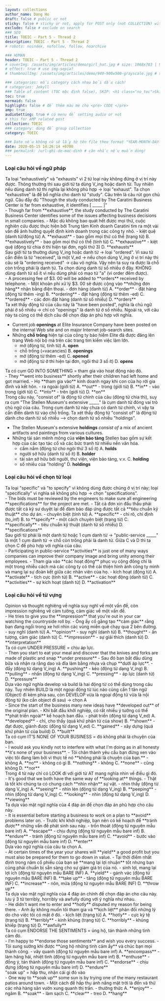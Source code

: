 ```yaml
---
layout: collections
author_name: Dong Ho
draft: false # public or not
sticky: false # sticky or not, apply for POST only (not COLLECTION) with including thumbnailImg
exclude: false # exclude on search
### SEO
title: TOEIC - Part 5 - Thread 2
description: TOEIC - Part 5 - Thread 2
# robots: noindex, nofollow, follow, noarchive

### HUMAN
header: TOEIC - Part 5 - Thread 2
# coverImg: /assets/img/articles/demo/girl_hat.jpg # size: 1068x703 | 900x500 | 600x400
# effect: true # use img-sepia?
# thumbnailImg: /assets/img/articles/demo/940-900x500-grayscale.jpg # size: 900x500 | 600x400

### categories: mỗi category cách nhau bởi dấu cách!
# categories: Jekyll
### Table of content (TOC mặc định false), SKIP: <h1 class="no_toc">Skip toc</h1> hoặc <div class="no_toc_section">
toc: true
mermaid: false
highlight: false # để thêm màu mè cho <pre> CODE </pre>
amp: true
audioSetting: true # có menu để setting audio or not
# this for AMP related post
collection: TOEIC
### category: dùng để group collection
category: TOEIC

### Date nếu không có sẽ lấy từ tên file theo format "YEAR-MONTH-DAY-title.md"
date: 2020-05-15 14:26:14 +0700
### permalink: /url-ghi-de-mac-dinh # cân nhắc nếu muốn dùng!
---
```


### Loại câu hỏi về ngữ pháp

<div class="w3-card w3-leftbar w3-border-green w3-pale-green w3-panel w3-padding-16">Ta loại "exhaustively" và "exhausts" vì 2 từ loại này không đứng ở vị trí này được.
Thông thường thì sau giới từ ta dùng V_ing hoặc danh từ.
Tuy nhiên nếu dùng danh từ thì nghĩa lại không phù hợp -> loại "exhaust".
Ta chọn "exhaustive" là để bổ nghĩa cho danh từ "study".
Câu trên là câu rút gọn chủ ngữ.
Câu đầy đủ "Though the study conducted by The Caratini Business Center is far from exhaustive, it identifies [ _____ ]"</div>
- Though far from **exhaustive**, the study conducted by The Caratini Business Center identifies some of the issues affecting business decisions in small companies.
- Mặc dù không bao quát hết được mọi thứ, cuộc nghiên cứu được thực hiện bởi Trung tâm Kinh doanh Caratini tìm ra một vài vấn đề ảnh hưởng quyết định kinh doanh trong các công ty nhỏ.
    - kiệt quệ (danh từ/động từ) A. **exhaust** 
    - bao gồm mọi thứ có thể (trạng từ) B. **exhaustively** 
    - bao gồm mọi thứ có thể (tính từ) C. **exhaustive** 
    - kiệt quệ (động từ chia ở thì hiện tại đơn, ngôi thứ 3) D. **exhausts** 

<div class="w3-card w3-leftbar w3-border-green w3-pale-green w3-panel w3-padding-16">Sau giới từ ta thường dùng V_ing hoặc danh từ -> loại "ordered".
Vì sau từ cần điền là từ "received", là một V_ed -> nếu chọn dùng V_ing ở vị trí này thì câu sẽ là "ordering received" -> câu vô nghĩa.
Vậy nên ta suy ra được là chỗ còn trống phải là danh từ.
Ta chọn dùng danh từ số nhiều ở đây.
KHÔNG dùng danh từ số ít vì nếu dùng phải có mạo từ "a" (vì order đếm được).</div>
- A processing fee of $3. 00 will be added to **orders** received by telephone.
- Một khoản phí xử lý $3. 00 sẽ được cộng vào **những đơn hàng** nhận bằng điện thoại.
    - đơn hàng (danh từ) A. **order** 
    - đặt hàng (động từ thêm -ing) B. **ordering** 
    - đặt hàng (động từ thêm -ed) C. **ordered** 
    - các đơn đặt hàng (danh từ số nhiều) D. **orders** 

<div class="w3-card w3-leftbar w3-border-green w3-pale-green w3-panel w3-padding-16">Ta xét thấy động từ của câu này là "have been posted", nghĩa là chủ ngữ phải ở số nhiều -> chỉ có "openings" là danh từ ở số nhiều.
Ngoài ra, với câu này ta cũng có thể dịch câu để chọn đáp án phù hợp với nghĩa.</div>

- Current job **openings** at Elite Insurance Company have been posted on the internal Web site and on major Internet job-search sites.
- Những **chỗ trống** hiện tại của công ty bảo hiểm Elite đã được đăng lên trang Web nội bộ mà trên các trang tìm kiếm việc làm lớn.
    - mở (động từ, tính từ) A. **open** 
    - chỗ trống (=vacancies) B. **openings** 
    - mở (động từ thêm -ed) C. **opened** 
    - mở (động từ ở thì hiện tại đơn, ngôi thứ 3 số ít) D. **opens** 

<div class="w3-card w3-leftbar w3-border-green w3-pale-green w3-panel w3-padding-16">Ta có cụm GO INTO SOMETHING = tham gia vào hoạt động nào đó.
</div>
- They **went into business** shortly after their children had left home and got married.
- Họ **tham gia vào** kinh doanh ngay khi con của họ rời gia đình và kết hôn.
    - ra ngoài (giới từ) A. **out** 
    - trong (giới từ) B. **in** 
    - vào trong (giới từ) C. **into** 
    - trên (giới từ) D. **on** 

<div class="w3-card w3-leftbar w3-border-green w3-pale-green w3-panel w3-padding-16">Trong câu này, "consist of" là động từ chính của câu (động từ chia thì), suy ra cụm "The Stellen Museum's extensive _____" là cụm danh từ đóng vai trò chủ ngữ của câu.
Trong cụm danh từ này chưa có danh từ chính, vì vậy ta cần điền dành từ vào chỗ trống.
Ta xét thấy động từ "consist of" là động từ dành cho danh từ số nhiều --> chọn danh từ số nhiều "holdings".</div>

- The Stellen Museum's extensive **holdings** *consist of* a mix of ancient artifacts and paintings from various cultures.
- Những tài sản mênh mông của **viện bảo tàng** Stellen bao gồm sự kết hợp của các tạo tác cổ và các bức tranh từ nhiều nền văn hóa.
    - cầm nắm (động từ cho ngôi thứ 3 số ít) A. **holds** 
    - người sở hữu (danh từ số ít) B. **holder** 
    - tài sản sở hữu bởi người, thư viện, viện bảo tàng, v.v. C. **holding** 
    - số nhiều của "holding" D. **holdings** 

### Loại câu hỏi về chọn từ loại

<div class="w3-card w3-leftbar w3-border-green w3-pale-green w3-panel w3-padding-16">Ta loại "specific" và "to specify" vì không dùng được chúng ở vị trí này; loại "specifically" vì nghĩa sẽ không phù hợp -> chọn "specifications".</div>
- The bids must be reviewed by the engineers to make sure all engineering **specifications** for the project are met.
- Tất cả đơn xin đấu thầu phải được tất cả kỹ sư duyệt lại để đảm bảo đáp ứng được tất cả **tiêu chuẩn kỹ thuật** cho dự án.
    - chuyên biệt (tính từ) A. **specific** 
    - chỉ rõ, chỉ định (to_inf) B. to **specify** 
    - một cách chuyên biệt (trạng từ) C. **specifically** 
    - tiêu chuẩn kỹ thuật (danh từ số nhiều) D. **specifications** 

<div class="w3-card w3-leftbar w3-border-green w3-pale-green w3-panel w3-padding-16">Sau giới từ phải là một danh từ hoặc 1 cụm danh từ -> "public-service _____" là một 1 cụm danh từ -> chỗ còn trống phải là danh từ.
Giữa C và D thì ta chọn C để phù hợp với nghĩa của câu.</div>
- Participating in public-service **activities** is just one of many ways companies can improve their company image and bring unity among their employees.
- Tham gia vào **các hoạt động** phục vụ cộng đồng chỉ là một trong nhiều cách mà các công ty có thể cải thiện hình ảnh công ty mình và mang lại sự đoàn kết giữa các nhân viên của họ.
    - kích hoạt (động từ) A. **activate** 
    - tích cực (tính từ) B. **active** 
    - các hoạt động (danh từ) C. **activities** 
    - sự kích hoạt (danh từ) D. **activation** 

### Loại câu hỏi về từ vựng

<div class="w3-card w3-leftbar w3-border-green w3-pale-green w3-panel w3-padding-16">Opinion và thought nghiêng về nghĩa suy nghĩ về một vấn đề, còn impression nghiêng về cảm tưởng, cảm giác về một vấn đề.
</div>
- He tries to give you the **impression** that you're out in your car watching the countryside roll by.
- Ông ấy cố gằng tạo **cảm giác** rằng bạn đang ngồi trong xe hơi nhìn các vùng miền quê chạy qua 2 bên đường.
    - suy nghĩ (danh từ) A. **opinion** 
    - suy nghĩ (danh từ) B. **thought** 
    - ấn tượng, cảm giác (danh từ) C. **impression** 
    - sự giải thích (danh từ) D. **interpretation** 

<div class="w3-card w3-leftbar w3-border-green w3-pale-green w3-panel w3-padding-16">Ta có cụm UNDER PRESSURE = chịu áp lực.
</div>
- Then you start to eat your meal and discover that the knives and forks are made of plastic and snap **under pressure**
- Sau đó bạn bắt đầu dùng bữa và nhận ra rằng dao và đĩa làm bằng nhựa và chụp **dưới áp lực**.
    - đẩy (động từ dạng V_ing) A. **pushing** 
    - kéo (động từ dạng V_ing) B. **pulling** 
    - nhấn (động từ dạng V_ing) C. **pressing** 
    - áp lực (danh từ) D. **pressure** 

<div class="w3-card w3-leftbar w3-border-green w3-pale-green w3-panel w3-padding-16">Dựa vào ngữ nghĩa develop và build là hai động từ có thể dùng trong câu này.
Tuy nhiên BUILD là một ngoại động từ lúc nào cũng cần 1 tân ngữ (Object) đi kèm phía sau, còn DEVELOP vừa là ngoại động từ vừa là nội động từ (ko cần object đi sau) -> chọn A</div>
- Since the start of the business many new ideas have **developed out** of the original plan.
- Khi bắt đầu khởi nghiệp, có rất nhiều ý tưởng có thể **phát triển ngoài** kế hoạch ban đầu.
    - phát triển (động từ dạng V_ed) A. **developed** 
    - chỉ, cho thấy (quá khứ phân từ của show) B. **shown** 
    - đạt được, giành được (động từ dạng V_ed) C. **gained** 
    - xây dựng (quá khứ phân từ của build) D. **built** 

<div class="w3-card w3-leftbar w3-border-green w3-pale-green w3-panel w3-padding-16">Ta có cụm IT'S NONE OF YOUR BUSINESS = đó không phải là chuyện của bạn.
</div>
- I would ask you kindly not to interfere with what I'm doing as in all honesty **it's none of your business**.
- Tôi chân thành yêu cầu bạn đừng xen vào việc tôi đang làm bởi vì thực tế nó **không phải là chuyện của bạn.**
    - không A. **no** 
    - không có gì B. **nothing** 
    - không C. **none** 
    - cũng không D. **nor** 

<div class="w3-card w3-leftbar w3-border-green w3-pale-green w3-panel w3-padding-16">Trong 4 từ này chỉ có LOOK đi với giới từ AT mang nghĩa nhìn về điều gì đó.
</div>
- It's good that we both have the same way of **looking at** things.
- Thật là tốt khi chúng ta có chung cách **nhìn nhận** sự vật.
    - nhìn thấy (động từ dạng V_ing) A. **seeing** 
    - nhìn lén (động từ dạng V_ing) B. **peeping** 
    - nhìn (động từ dạng V_ing) C. **looking** 
    - nhìn (động từ dạng V_ing) D. **viewing** 

<div class="w3-card w3-leftbar w3-border-green w3-pale-green w3-panel w3-padding-16">Ta dựa vào mặt ngữ nghĩa của 4 đáp án để chọn đáp án phù hợp cho câu này.
</div>
- It is essential before starting a business to work on a plan to **avoid** problems later on.
- Trước khi khởi nghiệp, bạn nên có kế hoạch để **tránh được** những vấn đề phát sinh sau này.
    - trốn thoát (động từ nguyên mẫu bare inf) A. **escape** 
    - chịu đựng (động từ nguyên mẫu bare inf) B. **endure** 
    - tránh (động từ nguyên mẫu bare inf) C. **avoid** 
    - bước vào (động từ nguyên mẫu bare inf) D. **enter** 

<div class="w3-card w3-leftbar w3-border-green w3-pale-green w3-panel w3-padding-16">Dựa vào ngữ nghĩa của câu ta chọn A.
</div>
- At certain times of the year your shares will **yield** a good profit but you must also be prepared for them to go down in value.
- Tại thời điểm nhất định trong năm cổ phiếu của bạn sẽ **mang lại lợi nhuận** tốt nhưng bạn cũng phải chuẩn bị sẵn sàng cho sự giảm giá trị của nó.
    - sinh lợi, mang lại lợi ích (động từ nguyên mẫu BARE INF) A. **yield** 
    - gánh vác (động từ nguyên mẫu BARE INF) B. **take up** 
    - tăng (động từ nguyên mẫu BARE INF) C. **increase** 
    - nôn, mửa (động từ nguyên mẫu BARE INF) D. **throw up** 

<div class="w3-card w3-leftbar w3-border-green w3-pale-green w3-panel w3-padding-16">Ta dựa vào mặt ngữ nghĩa của 4 đáp án chính để chọn đáp án cho câu này.
lưu ý 3 từ terribly, horribly và awfully dùng với ý nghĩa như nhau.</div>
- He didn't want me to enter and **hotly** disputed my reason for being there.
- Anh ấy không muốn tôi tham gia và **kịch liệt** phản đối những lý do cho việc tôi có mặt ở đó.
    - kịch liệt (trạng từ) A. **hotly** 
    - cực kỳ tệ (trạng từ) B. **terribly** 
    - kinh khủng (trạng từ) C. **horribly** 
    - khủng khiếp (trạng từ) D. **awfully** 

<div class="w3-card w3-leftbar w3-border-green w3-pale-green w3-panel w3-padding-16">Ta có cụm ENDORSE THE SENTIMENTS = ủng hộ, tán thành những tình cảm đó.
</div>
- I'm happy to **endorse those sentiments** and wish you every success.
- Tôi sung sướng khi được **ủng hộ những tình cảm ấy** và chúc bạn mọi thành công.
    - vây quanh (động từ nguyên mẫu bare inf) A. **encompass** 
    - làm hăng hái, nhiệt tình (động từ nguyên mẫu bare inf) B. **enthuse** 
    - đồng ý, tán thành (động từ nguyên mẫu bare inf) C. **endorse** 
    - chịu đựng (động từ nguyên mẫu bare inf) D. **endure** 

<div class="w3-card w3-leftbar w3-border-green w3-pale-green w3-panel w3-padding-16">"soak up" = hấp thu, nhận cái gì đó vào</div>
- One way to **soak up** some sun is by trying one of the many restaurant patios around town.
- Một cách để hấp thụ ánh nắng mặt trời là đến và thử các nhà hàng sân vườn xung quanh thị trấn.
    - thưởng thức A. **enjoy** 
    - ngâm B. **soak** 
    - làm sạch C. **clear** 
    - treo D. **hang** 